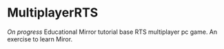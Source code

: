 # MultiplayerRTS
 *On progress* 
 Educational
 Mirror tutorial base
 RTS multiplayer pc game. An exercise to learn Miror.
